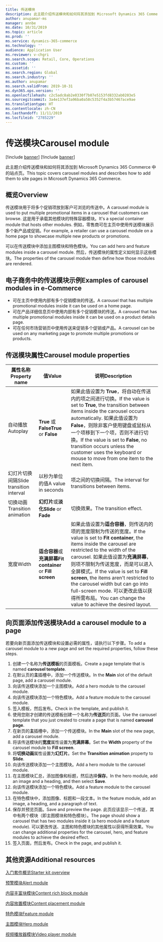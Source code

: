 ```yaml
---
title: 传送模块
description: 此主题介绍传送模块和如何将其添加到 Microsoft Dynamics 365 Commerce 中的站点页。
author: anupamar-ms
manager: annbe
ms.date: 10/31/2019
ms.topic: article
ms.prod: ''
ms.service: dynamics-365-commerce
ms.technology: ''
audience: Application User
ms.reviewer: v-chgri
ms.search.scope: Retail, Core, Operations
ms.custom: ''
ms.assetid: ''
ms.search.region: Global
ms.search.industry: ''
ms.author: anupamar
ms.search.validFrom: 2019-10-31
ms.dyn365.ops.version: ''
ms.openlocfilehash: c2c5adc8ab2e0330f7b07e5153fd8332ab0203e5
ms.sourcegitcommit: 3a4e137ef3a96ba0a58c5352f4a3b57467ace9ae
ms.translationtype: HT
ms.contentlocale: zh-CN
ms.lasthandoff: 11/11/2019
ms.locfileid: "2785229"
---
```

# <a name="carousel-module"></a><span data-ttu-id="98205-103">传送模块</span><span class="sxs-lookup"><span data-stu-id="98205-103">Carousel module</span></span>

[!include [banner](includes/preview-banner.md)]
[!include [banner](includes/banner.md)]

<span data-ttu-id="98205-104">此主题介绍传送模块和如何将其添加到 Microsoft Dynamics 365 Commerce 中的站点页。</span><span class="sxs-lookup"><span data-stu-id="98205-104">This topic covers carousel modules and describes how to add them to site pages in Microsoft Dynamics 365 Commerce.</span></span>

## <a name="overview"></a><span data-ttu-id="98205-105">概览</span><span class="sxs-lookup"><span data-stu-id="98205-105">Overview</span></span>

<span data-ttu-id="98205-106">传送模块用于将多个促销项放到客户可浏览的传送中。</span><span class="sxs-lookup"><span data-stu-id="98205-106">A carousel module is used to put multiple promotional items in a carousel that customers can browse.</span></span> <span data-ttu-id="98205-107">这是用于承载其他模块的特殊容器模块。</span><span class="sxs-lookup"><span data-stu-id="98205-107">It's a special container module that hosts other modules.</span></span> <span data-ttu-id="98205-108">例如，零售商可在主页中使用传送模块展示多个新产品或促销。</span><span class="sxs-lookup"><span data-stu-id="98205-108">For example, a retailer can use a carousel module on a home page to showcase multiple new products or promotions.</span></span>

<span data-ttu-id="98205-109">可以在传送模块中添加主图模块和特色模块。</span><span class="sxs-lookup"><span data-stu-id="98205-109">You can add hero and feature modules inside a carousel module.</span></span> <span data-ttu-id="98205-110">然后，传送模块的属性定义如何显示这些模块。</span><span class="sxs-lookup"><span data-stu-id="98205-110">The properties of the carousel module then define how those modules are rendered.</span></span>

## <a name="examples-of-carousel-modules-in-e-commerce"></a><span data-ttu-id="98205-111">电子商务中的传送模块示例</span><span class="sxs-lookup"><span data-stu-id="98205-111">Examples of carousel modules in e-Commerce</span></span>

- <span data-ttu-id="98205-112">可在主页中使用内部有多个促销模块的传送。</span><span class="sxs-lookup"><span data-stu-id="98205-112">A carousel that has multiple promotional modules inside it can be used on a home page.</span></span>
- <span data-ttu-id="98205-113">可在产品详细信息页中使用内部有多个促销模块的传送。</span><span class="sxs-lookup"><span data-stu-id="98205-113">A carousel that has multiple promotional modules inside it can be used on a product details page.</span></span>
- <span data-ttu-id="98205-114">可在任何市场营销页中使用传送来促销多个促销或产品。</span><span class="sxs-lookup"><span data-stu-id="98205-114">A carousel can be used on any marketing page to promote multiple promotions or products.</span></span>

## <a name="carousel-module-properties"></a><span data-ttu-id="98205-115">传送模块属性</span><span class="sxs-lookup"><span data-stu-id="98205-115">Carousel module properties</span></span>

| <span data-ttu-id="98205-116">属性名称</span><span class="sxs-lookup"><span data-stu-id="98205-116">Property name</span></span>             | <span data-ttu-id="98205-117">值</span><span class="sxs-lookup"><span data-stu-id="98205-117">Value</span></span>                                | <span data-ttu-id="98205-118">说明</span><span class="sxs-lookup"><span data-stu-id="98205-118">Description</span></span> |
|---------------------------|--------------------------------------|-------------|
| <span data-ttu-id="98205-119">自动播放</span><span class="sxs-lookup"><span data-stu-id="98205-119">Autoplay</span></span>                  | <span data-ttu-id="98205-120">**True** 或 **False**</span><span class="sxs-lookup"><span data-stu-id="98205-120">**True** or **False**</span></span>                | <span data-ttu-id="98205-121">如果此值设置为 **True**，将自动在传送内的项之间进行切换。</span><span class="sxs-lookup"><span data-stu-id="98205-121">If the value is set to **True**, the transition between items inside the carousel occurs automatically.</span></span> <span data-ttu-id="98205-122">如果此值设置为 **False**，则除非客户使用键盘或鼠标从一个项移到下一个项，否则不进行切换。</span><span class="sxs-lookup"><span data-stu-id="98205-122">If the value is set to **False**, no transition occurs unless the customer uses the keyboard or mouse to move from one item to the next item.</span></span> |
| <span data-ttu-id="98205-123">幻灯片切换间隔</span><span class="sxs-lookup"><span data-stu-id="98205-123">Slide transition interval</span></span> | <span data-ttu-id="98205-124">以秒为单位的值</span><span class="sxs-lookup"><span data-stu-id="98205-124">A value in seconds</span></span>                   | <span data-ttu-id="98205-125">项之间的切换间隔。</span><span class="sxs-lookup"><span data-stu-id="98205-125">The interval for transitions between items.</span></span> |
| <span data-ttu-id="98205-126">切换动画</span><span class="sxs-lookup"><span data-stu-id="98205-126">Transition animation</span></span>      | <span data-ttu-id="98205-127">**幻灯片**或**淡化**</span><span class="sxs-lookup"><span data-stu-id="98205-127">**Slide** or **Fade**</span></span>                | <span data-ttu-id="98205-128">切换效果。</span><span class="sxs-lookup"><span data-stu-id="98205-128">The transition effect.</span></span> |
| <span data-ttu-id="98205-129">宽度</span><span class="sxs-lookup"><span data-stu-id="98205-129">Width</span></span>                     | <span data-ttu-id="98205-130">**适合容器**或**充满屏幕**</span><span class="sxs-lookup"><span data-stu-id="98205-130">**Fit container** or **Fill screen**</span></span> | <span data-ttu-id="98205-131">如果此值设置为**适合容器**，则传送内的项的宽度限制为传送的宽度。</span><span class="sxs-lookup"><span data-stu-id="98205-131">If the value is set to **Fit container**, the items inside the carousel are restricted to the width of the carousel.</span></span> <span data-ttu-id="98205-132">如果此值设置为**充满屏幕**，则项不限制为传送宽度，而是可以进入全屏模式。</span><span class="sxs-lookup"><span data-stu-id="98205-132">If the value is set to **Fill screen**, the items aren't restricted to the carousel width but can go into full-screen mode.</span></span> <span data-ttu-id="98205-133">可以更改此值以获得所需布局。</span><span class="sxs-lookup"><span data-stu-id="98205-133">You can change the value to achieve the desired layout.</span></span> |

## <a name="add-a-carousel-module-to-a-page"></a><span data-ttu-id="98205-134">向页面添加传送模块</span><span class="sxs-lookup"><span data-stu-id="98205-134">Add a carousel module to a page</span></span>

<span data-ttu-id="98205-135">若要向新页面添加传送模块和设置必需的属性，请执行以下步骤。</span><span class="sxs-lookup"><span data-stu-id="98205-135">To add a carousel module to a new page and set the required properties, follow these steps.</span></span>

1. <span data-ttu-id="98205-136">创建一个名称为**传送模板**的页面模板。</span><span class="sxs-lookup"><span data-stu-id="98205-136">Create a page template that is named **carousel template**.</span></span>
1. <span data-ttu-id="98205-137">在默认页的**主**插槽中，添加一个传送模块。</span><span class="sxs-lookup"><span data-stu-id="98205-137">In the **Main** slot of the default page, add a carousel module.</span></span>
1. <span data-ttu-id="98205-138">向该传送模块添加一个主图模块。</span><span class="sxs-lookup"><span data-stu-id="98205-138">Add a hero module to the carousel module.</span></span>
1. <span data-ttu-id="98205-139">向该传送模块添加一个特色模块。</span><span class="sxs-lookup"><span data-stu-id="98205-139">Add a feature module to the carousel module.</span></span>
1. <span data-ttu-id="98205-140">签入模板，然后发布。</span><span class="sxs-lookup"><span data-stu-id="98205-140">Check in the template, and publish it.</span></span> 
1. <span data-ttu-id="98205-141">使用您刚才创建的传送模板创建一个名称为**传送页**的页面。</span><span class="sxs-lookup"><span data-stu-id="98205-141">Use the carousel template that you just created to create a page that is named **carousel page**.</span></span>
1. <span data-ttu-id="98205-142">在新页的**主**插槽中，添加一个传送模块。</span><span class="sxs-lookup"><span data-stu-id="98205-142">In the **Main** slot of the new page, add a carousel module.</span></span>
1. <span data-ttu-id="98205-143">将该传送模块的**宽度**属性设置为**充满屏幕**。</span><span class="sxs-lookup"><span data-stu-id="98205-143">Set the **Width** property of the carousel module to **Fill screen**.</span></span> 
1. <span data-ttu-id="98205-144">将**切换动画**属性设置为**幻灯片**。</span><span class="sxs-lookup"><span data-stu-id="98205-144">Set the **Transition animation** property to **Slide**.</span></span>
1. <span data-ttu-id="98205-145">向该传送模块添加一个主图模块。</span><span class="sxs-lookup"><span data-stu-id="98205-145">Add a hero module to the carousel module.</span></span>
1. <span data-ttu-id="98205-146">在主图模块汇总，添加图像和标题，然后选择**保存**。</span><span class="sxs-lookup"><span data-stu-id="98205-146">In the hero module, add an image and a heading, and then select **Save**.</span></span>
1. <span data-ttu-id="98205-147">向该传送模块添加一个特色模块。</span><span class="sxs-lookup"><span data-stu-id="98205-147">Add a feature module to the carousel module.</span></span>
1. <span data-ttu-id="98205-148">在特色模块中，添加图像、标题和一段文本。</span><span class="sxs-lookup"><span data-stu-id="98205-148">In the feature module, add an image, a heading, and a paragraph of text.</span></span>
1. <span data-ttu-id="98205-149">保存并预览页面。</span><span class="sxs-lookup"><span data-stu-id="98205-149">Save and preview the page.</span></span> <span data-ttu-id="98205-150">此页应该显示一个传送，其中有两个模块（即主图模块和特色模块）。</span><span class="sxs-lookup"><span data-stu-id="98205-150">The page should show a carousel that has two modules inside it (a hero module and a feature module).</span></span> <span data-ttu-id="98205-151">可以更改传送、主图和特色模块的其他属性以获得所需效果。</span><span class="sxs-lookup"><span data-stu-id="98205-151">You can change additional properties for the carousel, hero, and feature modules to achieve the desired effect.</span></span>
1. <span data-ttu-id="98205-152">签入页面，然后发布。</span><span class="sxs-lookup"><span data-stu-id="98205-152">Check in the page, and publish it.</span></span>

## <a name="additional-resources"></a><span data-ttu-id="98205-153">其他资源</span><span class="sxs-lookup"><span data-stu-id="98205-153">Additional resources</span></span>

[<span data-ttu-id="98205-154">入门套件概览</span><span class="sxs-lookup"><span data-stu-id="98205-154">Starter kit overview</span></span>](starter-kit-overview.md)

[<span data-ttu-id="98205-155">预警模块</span><span class="sxs-lookup"><span data-stu-id="98205-155">Alert module</span></span>](add-alert.md)

[<span data-ttu-id="98205-156">内容丰富块模块</span><span class="sxs-lookup"><span data-stu-id="98205-156">Content rich block module</span></span>](add-content-rich-block.md)

[<span data-ttu-id="98205-157">内容放置模块</span><span class="sxs-lookup"><span data-stu-id="98205-157">Content placement module</span></span>](add-content-placement-modules.md)

[<span data-ttu-id="98205-158">特色模块</span><span class="sxs-lookup"><span data-stu-id="98205-158">Feature module</span></span>](add-feature-module.md)

[<span data-ttu-id="98205-159">主图模块</span><span class="sxs-lookup"><span data-stu-id="98205-159">Hero module</span></span>](add-hero-module.md)

[<span data-ttu-id="98205-160">视频播放器模块</span><span class="sxs-lookup"><span data-stu-id="98205-160">Video player module</span></span>](add-video-player.md)
